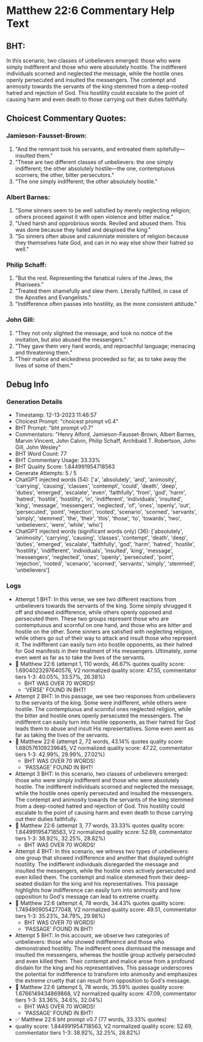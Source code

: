 # Matthew 22:6 Commentary Help Text

## BHT:
In this scenario, two classes of unbelievers emerged: those who were simply indifferent and those who were absolutely hostile. The indifferent individuals scorned and neglected the message, while the hostile ones openly persecuted and insulted the messengers. The contempt and animosity towards the servants of the king stemmed from a deep-rooted hatred and rejection of God. This hostility could escalate to the point of causing harm and even death to those carrying out their duties faithfully.

## Choicest Commentary Quotes:
### Jamieson-Fausset-Brown:
1. "And the remnant took his servants, and entreated them spitefully—insulted them."
2. "These are two different classes of unbelievers: the one simply indifferent; the other absolutely hostile—the one, contemptuous scorners; the other, bitter persecutors."
3. "The one simply indifferent; the other absolutely hostile."

### Albert Barnes:
1. "Some sinners seem to be well satisfied by merely neglecting religion; others proceed against it with open violence and bitter malice."
2. "Used harsh and opprobrious words. Reviled and abused them. This was done because they hated and despised the king."
3. "So sinners often abuse and calumniate ministers of religion because they themselves hate God, and can in no way else show their hatred so well."

### Philip Schaff:
1. "But the rest. Representing the fanatical rulers of the Jews, the Pharisees."
2. "Treated them shamefully and slew them. Literally fulfilled, in case of the Apostles and Evangelists."
3. "Indifference often passes into hostility, as the more consistent attitude."

### John Gill:
1. "They not only slighted the message, and took no notice of the invitation, but also abused the messengers."
2. "They gave them very hard words, and reproachful language; menacing and threatening them."
3. "Their malice and wickedness proceeded so far, as to take away the lives of some of them."


## Debug Info
### Generation Details
- Timestamp: 12-13-2023 11:46:57
- Choicest Prompt: "choicest prompt v0.4"
- BHT Prompt: "bht prompt v0.7"
- Commentators: "Henry Alford, Jamieson-Fausset-Brown, Albert Barnes, Marvin Vincent, John Calvin, Philip Schaff, Archibald T. Robertson, John Gill, John Wesley"
- BHT Word Count: 77
- BHT Commentary Usage: 33.33%
- BHT Quality Score: 1.844991954718563
- Generate Attempts: 5 / 5
- ChatGPT injected words (54):
	['a', 'absolutely', 'and', 'animosity', 'carrying', 'causing', 'classes', 'contempt', 'could', 'death', 'deep', 'duties', 'emerged', 'escalate', 'even', 'faithfully', 'from', 'god', 'harm', 'hatred', 'hostile', 'hostility', 'in', 'indifferent', 'individuals', 'insulted', 'king', 'message', 'messengers', 'neglected', 'of', 'ones', 'openly', 'out', 'persecuted', 'point', 'rejection', 'rooted', 'scenario', 'scorned', 'servants', 'simply', 'stemmed', 'the', 'their', 'this', 'those', 'to', 'towards', 'two', 'unbelievers', 'were', 'while', 'who']
- ChatGPT injected words (significant words only) (36):
	['absolutely', 'animosity', 'carrying', 'causing', 'classes', 'contempt', 'death', 'deep', 'duties', 'emerged', 'escalate', 'faithfully', 'god', 'harm', 'hatred', 'hostile', 'hostility', 'indifferent', 'individuals', 'insulted', 'king', 'message', 'messengers', 'neglected', 'ones', 'openly', 'persecuted', 'point', 'rejection', 'rooted', 'scenario', 'scorned', 'servants', 'simply', 'stemmed', 'unbelievers']

### Logs
- Attempt 1 BHT: In this verse, we see two different reactions from unbelievers towards the servants of the king. Some simply shrugged it off and showed indifference, while others openly opposed and persecuted them. These two groups represent those who are contemptuous and scornful on one hand, and those who are bitter and hostile on the other. Some sinners are satisfied with neglecting religion, while others go out of their way to attack and insult those who represent it. The indifferent can easily turn into hostile opponents, as their hatred for God manifests in their treatment of His messengers. Ultimately, some even went as far as to take the lives of the servants.
- 🔄 Matthew 22:6 (attempt 1, 110 words, 46.67% quotes quality score: 1.6904023297640576, V2 normalized quality score: 47.55, commentator tiers 1-3: 40.05%, 33.57%, 26.38%) 
	- BHT WAS OVER 70 WORDS! 
	- 'VERSE' FOUND IN BHT!
- Attempt 2 BHT: In this passage, we see two responses from unbelievers to the servants of the king. Some were indifferent, while others were hostile. The contemptuous and scornful ones neglected religion, while the bitter and hostile ones openly persecuted the messengers. The indifferent can easily turn into hostile opponents, as their hatred for God leads them to abuse and insult His representatives. Some even went as far as taking the lives of the servants.
- 🔄 Matthew 22:6 (attempt 2, 72 words, 43.14% quotes quality score: 1.680576109239645, V2 normalized quality score: 47.22, commentator tiers 1-3: 42.99%, 29.99%, 27.02%) 
	- BHT WAS OVER 70 WORDS! 
	- 'PASSAGE' FOUND IN BHT!
- Attempt 3 BHT: In this scenario, two classes of unbelievers emerged: those who were simply indifferent and those who were absolutely hostile. The indifferent individuals scorned and neglected the message, while the hostile ones openly persecuted and insulted the messengers. The contempt and animosity towards the servants of the king stemmed from a deep-rooted hatred and rejection of God. This hostility could escalate to the point of causing harm and even death to those carrying out their duties faithfully.
- 🔄 Matthew 22:6 (attempt 3, 77 words, 33.33% quotes quality score: 1.844991954718563, V2 normalized quality score: 52.69, commentator tiers 1-3: 38.92%, 32.25%, 28.82%) 
	- BHT WAS OVER 70 WORDS!
- Attempt 4 BHT: In this scenario, we witness two types of unbelievers: one group that showed indifference and another that displayed outright hostility. The indifferent individuals disregarded the message and insulted the messengers, while the hostile ones actively persecuted and even killed them. The contempt and malice stemmed from their deep-seated disdain for the king and his representatives. This passage highlights how indifference can easily turn into animosity and how opposition to God's message can lead to extreme cruelty.
- 🔄 Matthew 22:6 (attempt 4, 78 words, 34.43% quotes quality score: 1.7494909054277048, V2 normalized quality score: 49.51, commentator tiers 1-3: 35.23%, 34.79%, 29.98%) 
	- BHT WAS OVER 70 WORDS! 
	- 'PASSAGE' FOUND IN BHT!
- Attempt 5 BHT: In this account, we observe two categories of unbelievers: those who showed indifference and those who demonstrated hostility. The indifferent ones dismissed the message and insulted the messengers, whereas the hostile group actively persecuted and even killed them. Their contempt and malice arose from a profound disdain for the king and his representatives. This passage underscores the potential for indifference to transform into animosity and emphasizes the extreme cruelty that can result from opposition to God's message.
- 🔄 Matthew 22:6 (attempt 5, 78 words, 35.59% quotes quality score: 1.6766149434869868, V2 normalized quality score: 47.09, commentator tiers 1-3: 33.36%, 34.6%, 32.04%) 
	- BHT WAS OVER 70 WORDS! 
	- 'PASSAGE' FOUND IN BHT!
- ✅ Matthew 22:6 bht prompt v0.7 (77 words, 33.33% quotes)
- quality score: 1.844991954718563, V2 normalized quality score: 52.69, commentator tiers 1-3: 38.92%, 32.25%, 28.82%)